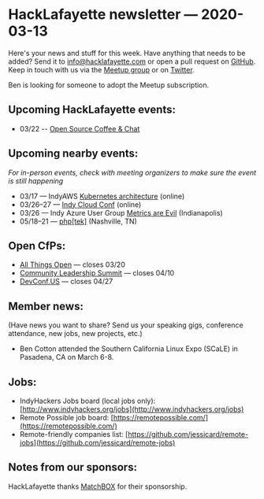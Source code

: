# HackLafayette newsletter — 2020-03-13

Here's your news and stuff for this week. Have anything that needs to be added? Send it to info@hacklafayette.com or open a pull request on [GitHub](https://github.com/hacklafayette/newsletter). Keep in touch with us via the [Meetup group](https://www.meetup.com/hacklafayette/) or on [Twitter](https://twitter.com/hacklafayette).

Ben is looking for someone to adopt the Meetup subscription.

## Upcoming HackLafayette events:

- 03/22 -- [Open Source Coffee & Chat](https://www.meetup.com/hacklafayette/events/jjppjrybcfbdc/)

## Upcoming nearby events:

*For in-person events, check with meeting organizers to make sure the event is still happening*

- 03/17 — IndyAWS [Kubernetes architecture](https://www.meetup.com/IndyAWS/events/mvstlrybcfbwb/) (online)
- 03/26–27 — [Indy Cloud Conf](https://2020.indycloudconf.com/) (online)
- 03/26 — Indy Azure User Group [Metrics are Evil](https://www.meetup.com/Indy-Azure-User-Group/events/gmlzmrybcfbjc/) (Indianapolis)
- 05/18–21 — [php[tek]](https://tek.phparch.com/) (Nashville, TN)

## Open CfPs:

- [All Things Open](https://2020.allthingsopen.org/call-for-speakers.html) — closes 03/20
- [Community Leadership Summit](https://www.communityleadershipsummit.com/cfp/) — closes 04/10
- [DevConf.US](http://cfp.devconf.info/) — closes 04/27

## Member news:

(Have news you want to share? Send us your speaking gigs, conference attendance, new jobs, new projects, etc.)

- Ben Cotton attended the Southern California Linux Expo (SCaLE) in Pasadena, CA on March 6-8.

## Jobs:

- IndyHackers Jobs board (local jobs only): [http://www.indyhackers.org/jobs](http://www.indyhackers.org/jobs)
- Remote Possible job board: [https://remotepossible.com/](https://remotepossible.com/)
- Remote-friendly companies list: [https://github.com/jessicard/remote-jobs](https://github.com/jessicard/remote-jobs)

## Notes from our sponsors:

HackLafayette thanks [MatchBOX](http://matchboxstudio.org/) for their sponsorship.
